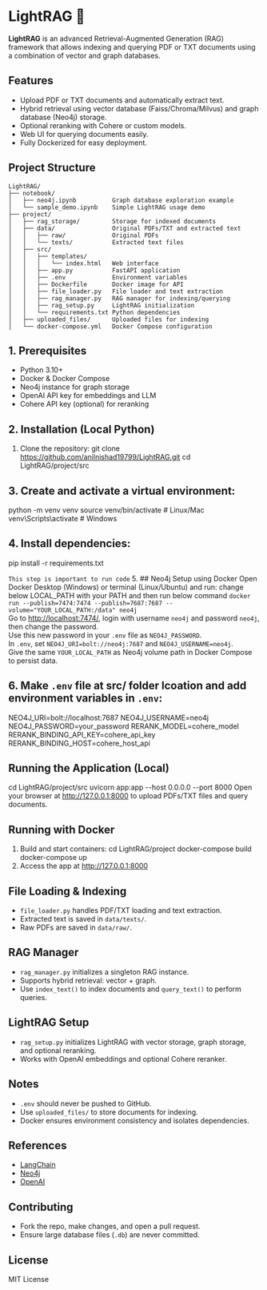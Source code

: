 # LightRAG 🚀

**LightRAG** is an advanced Retrieval-Augmented Generation (RAG) framework that allows indexing and querying PDF or TXT documents using a combination of vector and graph databases.

## Features
- Upload PDF or TXT documents and automatically extract text.
- Hybrid retrieval using vector database (Faiss/Chroma/Milvus) and graph database (Neo4j) storage.
- Optional reranking with Cohere or custom models.
- Web UI for querying documents easily.
- Fully Dockerized for easy deployment.

## Project Structure
```
LightRAG/
├── notebook/
│   ├── neo4j.ipynb          Graph database exploration example
│   └── sample_demo.ipynb    Simple LightRAG usage demo
├── project/
│   ├── rag_storage/         Storage for indexed documents
│   ├── data/                Original PDFs/TXT and extracted text
│   │   ├── raw/             Original PDFs
│   │   └── texts/           Extracted text files
│   ├── src/
│   │   ├── templates/
│   │   │   └── index.html   Web interface
│   │   ├── app.py           FastAPI application
│   │   ├── .env             Environment variables
│   │   ├── Dockerfile       Docker image for API
│   │   ├── file_loader.py   File loader and text extraction
│   │   ├── rag_manager.py   RAG manager for indexing/querying
│   │   ├── rag_setup.py     LightRAG initialization
│   │   └── requirements.txt Python dependencies
│   ├── uploaded_files/      Uploaded files for indexing
│   └── docker-compose.yml   Docker Compose configuration
```

## 1. Prerequisites
- Python 3.10+
- Docker & Docker Compose 
- Neo4j instance for graph storage
- OpenAI API key for embeddings and LLM
- Cohere API key (optional) for reranking

## 2. Installation (Local Python)
1. Clone the repository:
git clone https://github.com/anilnishad19799/LightRAG.git
cd LightRAG/project/src

## 3. Create and activate a virtual environment:
python -m venv venv
source venv/bin/activate   # Linux/Mac
venv\Scripts\activate      # Windows

## 4. Install dependencies:
pip install -r requirements.txt

`This step is important to run code`
5. ## Neo4j Setup using Docker
Open Docker Desktop (Windows) or terminal (Linux/Ubuntu) and run:
change below LOCAL_PATH with your PATH and then run below command 
`docker run --publish=7474:7474 --publish=7687:7687 --volume="YOUR_LOCAL_PATH:/data" neo4j`  
Go to [http://localhost:7474/](http://localhost:7474/), login with username `neo4j` and password `neo4j`, then change the password.  
Use this new password in your `.env` file as `NEO4J_PASSWORD`.  
In `.env`, set `NEO4J_URI=bolt://neo4j:7687` and `NEO4J_USERNAME=neo4j`.  
Give the same `YOUR_LOCAL_PATH` as Neo4j volume path in Docker Compose to persist data.  

   
## 6. Make `.env` file at src/ folder lcoation and add environment variables in `.env`:
NEO4J_URI=bolt://localhost:7687
NEO4J_USERNAME=neo4j
NEO4J_PASSWORD=your_password
RERANK_MODEL=cohere_model
RERANK_BINDING_API_KEY=cohere_api_key
RERANK_BINDING_HOST=cohere_host_api

## Running the Application (Local) 
cd LightRAG/project/src
uvicorn app:app --host 0.0.0.0 --port 8000
Open your browser at http://127.0.0.1:8000 to upload PDFs/TXT files and query documents.

## Running with Docker
1. Build and start containers:
cd LightRAG/project
docker-compose build
docker-compose up
2. Access the app at http://127.0.0.1:8000

## File Loading & Indexing
- `file_loader.py` handles PDF/TXT loading and text extraction.
- Extracted text is saved in `data/texts/`.
- Raw PDFs are saved in `data/raw/`.

## RAG Manager
- `rag_manager.py` initializes a singleton RAG instance.
- Supports hybrid retrieval: vector + graph.
- Use `index_text()` to index documents and `query_text()` to perform queries.

## LightRAG Setup
- `rag_setup.py` initializes LightRAG with vector storage, graph storage, and optional reranking.
- Works with OpenAI embeddings and optional Cohere reranker.

## Notes
- `.env` should never be pushed to GitHub.
- Use `uploaded_files/` to store documents for indexing.
- Docker ensures environment consistency and isolates dependencies.

## References
- [LangChain](https://www.langchain.com/)
- [Neo4j](https://neo4j.com/)
- [OpenAI](https://openai.com/)

## Contributing
- Fork the repo, make changes, and open a pull request.
- Ensure large database files (`.db`) are never committed.

## License
MIT License
